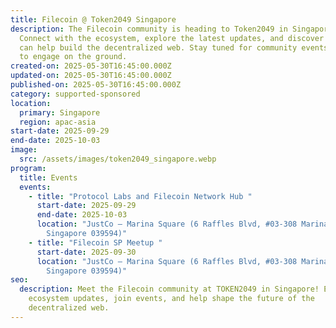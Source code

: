 ```yaml
---
title: Filecoin @ Token2049 Singapore
description: The Filecoin community is heading to Token2049 in Singapore!
  Connect with the ecosystem, explore the latest updates, and discover how you
  can help build the decentralized web. Stay tuned for community events and ways
  to engage on the ground.
created-on: 2025-05-30T16:45:00.000Z
updated-on: 2025-05-30T16:45:00.000Z
published-on: 2025-05-30T16:45:00.000Z
category: supported-sponsored
location:
  primary: Singapore
  region: apac-asia
start-date: 2025-09-29
end-date: 2025-10-03
image:
  src: /assets/images/token2049_singapore.webp
program:
  title: Events
  events:
    - title: "Protocol Labs and Filecoin Network Hub "
      start-date: 2025-09-29
      end-date: 2025-10-03
      location: "JustCo – Marina Square (6 Raffles Blvd, #03-308 Marina Square,
        Singapore 039594)"
    - title: "Filecoin SP Meetup "
      start-date: 2025-09-30
      location: "JustCo – Marina Square (6 Raffles Blvd, #03-308 Marina Square,
        Singapore 039594)"
seo:
  description: Meet the Filecoin community at TOKEN2049 in Singapore! Explore
    ecosystem updates, join events, and help shape the future of the
    decentralized web.
---
```

